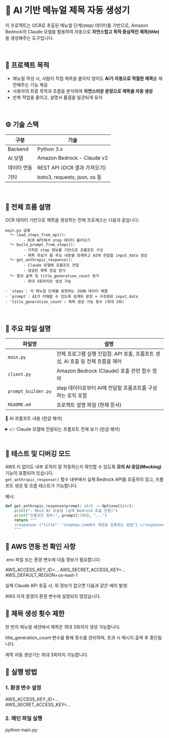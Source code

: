 # 🧠 AI 기반 메뉴얼 제목 자동 생성기

이 프로젝트는 OCR로 추출된 메뉴얼 단계(step) 데이터를 기반으로, Amazon Bedrock의 Claude 모델을 활용하여 자동으로 **자연스럽고 목적 중심적인 제목(title)** 을 생성해주는 도구입니다.

<br>

## 📌 프로젝트 목적

- 메뉴얼 작성 시, 사람이 직접 제목을 붙이지 않아도 **AI가 자동으로 적절한 제목**을 제안해주는 기능 제공
- 사용자의 최종 목적과 흐름을 분석하여 **자연스러운 문장으로 제목을 자동 생성**
- 반복 작업을 줄이고, 설명서 품질을 일관되게 유지

<br>

## ⚙️ 기술 스택

| 구분        | 기술 |
|-------------|------|
| Backend     | Python 3.x |
| AI 모델     | Amazon Bedrock - Claude v2 |
| 데이터 연동 | REST API (OCR 결과 가져오기) |
| 기타        | boto3, requests, json, os 등 |

<br>

## 🧭 전체 흐름 설명

OCR 데이터 기반으로 제목을 생성하는 전체 프로세스는 다음과 같습니다:

```text
main.py 실행
  └─ load_steps_from_api(): 
        - OCR API에서 step 데이터 불러오기
  └─ build_prompt_from_steps(): 
        - 가져온 step 정보를 기반으로 프롬프트 구성
        - 제목 후보가 될 주요 내용을 정제하고 AI에 전달할 input_data 생성
  └─ get_anthropic_response(): 
        - Claude 모델에 프롬프트 전달
        - 생성된 제목 응답 받기
  └─ 결과 출력 및 title_generation_count 증가
        - 최대 3회까지만 생성 가능

- `steps`: 각 메뉴얼 단계를 표현하는 JSON 데이터 배열
- `prompt`: AI가 이해할 수 있도록 설계된 문장 + 구조화된 input_data
- `title_generation_count`: 제목 생성 가능 횟수 (최대 3회)
```

<br>

## 📄 주요 파일 설명

| 파일명 | 설명 |
|--------|------|
| `main.py` | 전체 프로그램 실행 진입점. API 호출, 프롬프트 생성, AI 호출 등 전체 흐름을 제어 |
| `client.py` | Amazon Bedrock (Claude) 호출 관련 함수 정의 |
| `prompt_builder.py` | step 데이터로부터 AI에 전달할 프롬프트를 구성하는 로직 포함 |
| `README.md` | 프로젝트 설명 파일 (현재 문서) |

💬 AI 프롬프트 내용 (한글 해석)
<details> <summary>👉 Claude 모델에 전달되는 프롬프트 전체 보기 (한글 해석)</summary> <br>

```text
<input_data>
{input_data를 구조화한 JSON}
</input_data>

[시스템 설정]
당신은 사용자 워크플로우를 바탕으로 간결하고 명확하며 목적 중심적인 메뉴얼 제목을 생성하는 데 특화된 AI 도우미입니다.  
주요 목표는 사용자의 최종 목적을 명확히 설명하는 사용자 중심의 제목을 만드는 것입니다.

[분석 요구사항]
워크플로우 분석:
- 프로세스의 최종 목표를 식별합니다.
- 핵심 작업 단계를 파악합니다.
- 사용자의 행동 결과를 확인합니다.

제목 생성 기준:
- 목적을 명확히 전달하기 위해 **동사**를 사용합니다.
- 최종 목표와 사용자 행동에 집중합니다.
- 제목은 아래 문구 중 하나로 시작해야 합니다:
  - "How to ..."
  - "Guide to ..."
  - "Learn to ..."
- 가능하다면 **도메인명(domain)** 을 포함합니다. (예: "on {domain}")
- **가독성을 위해 10단어 이내**로 제한합니다.
- 정확성을 위해 공식 기술 용어를 사용합니다.
- 여러 작업보다 **전체 프로세스를 포괄**하는 하나의 문장으로 작성합니다.

[출력 형식]
- 결과는 **<response> 태그로 감싸진 JSON 객체**로 반환되어야 합니다:
  <response> {"title": "여기에 생성된 제목"} </response>
- 결과는 반드시 **지정된 언어로만 출력**해야 합니다.

[언어 설정]
- 지정된 언어로만 응답합니다.
- 문법, 관용구, 문맥을 고려해 제목을 생성합니다.
- 언어 스타일과 일관되도록 구성합니다.

[피해야 할 표현]
- "workflow", "task", "process" 같은 **모호한 단어**는 지양합니다.
- **중복되거나 불필요한 단어**는 제거합니다.
- **수동태 표현**은 피하고 능동형으로 표현합니다.

[추가 정보]
- 도메인: {domain}
- 참고: 'Untitled'로 보일 경우, 도메인과 메타데이터를 통해 추가적인 맥락을 분석합니다.
- 이 step들이 더 큰 워크플로우의 일부라면, **전체 과정**을 반영하는 제목을 생성합니다.

[예시]
Language: ENGLISH  
Input: ["Click 'Login'", "Enter credentials", "Submit form"]  
→ <response> {"title": "How to Log In to Your Account on domain"} </response>

Language: KOREAN  
Input: ["로그인 버튼 클릭", "아이디와 비밀번호 입력", "제출 버튼 클릭"]  
→ <response> {"title": "domain에서 계정에 로그인하기"} </response>
```
</details>

<br>

## 🧪 테스트 및 디버깅 모드

AWS 키 없이도 내부 로직이 잘 작동하는지 확인할 수 있도록 **모의 AI 응답(Mocking)** 기능이 포함되어 있습니다.  
`get_anthropic_response()` 함수 내부에서 실제 Bedrock API를 호출하지 않고, 프롬프트 생성 및 흐름 테스트가 가능합니다.

예시:

```python
def get_anthropic_response(prompt: str) -> Optional[str]:
    print("💡 Mock AI 호출됨 (실제 Bedrock 호출 안함)")
    print("프롬프트 일부:", prompt[:200], "...")
    return """
    <response> {"title": "stephow.com에서 계정을 등록하는 방법"} </response>
    """
```

## 🔐 AWS 연동 전 확인 사항
.env 파일 또는 환경 변수에 다음 정보가 필요합니다:

AWS_ACCESS_KEY_ID=...
AWS_SECRET_ACCESS_KEY=...
AWS_DEFAULT_REGION=us-east-1

실제 Claude API 호출 시, 위 정보가 없으면 다음과 같은 에러 발생:

AWS 자격 증명이 환경 변수에 설정되지 않았습니다.

## 🔁 제목 생성 횟수 제한
한 번의 메뉴얼 세션에서 제목은 최대 3회까지 생성 가능합니다.

title_generation_count 변수를 통해 횟수를 관리하며, 초과 시 메시지 출력 후 중단됩니다.

제목 자동 생성기는 최대 3회까지 가능합니다.

## 📌 실행 방법

### 1. 환경 변수 설정
AWS_ACCESS_KEY_ID=... <br>
AWS_SECRET_ACCESS_KEY=...

### 2. 메인 파일 실행
python main.py